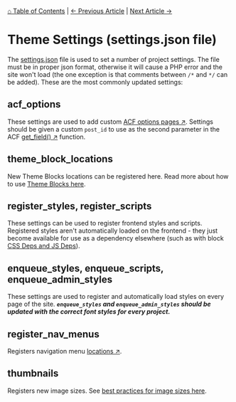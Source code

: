 [⌂ Table of Contents](/docs/README.md) | [← Previous Article](/docs/theme-overview/file-structure.md) | [Next Article →](/docs/theme-overview/theme-options.md)

# Theme Settings (settings.json file)
The [settings.json](/themes/propel/settings.json) file is used to set a number of project settings. The file must be in proper json format, otherwise it will cause a PHP error and the site won't load (the one exception is that comments between `/*` and `*/` can be added). These are the most commonly updated settings:

## acf_options
These settings are used to add custom [ACF options pages ↗](https://www.advancedcustomfields.com/resources/options-page/). Settings should be given a custom `post_id` to use as the second parameter in the ACF [get_field() ↗](https://www.advancedcustomfields.com/resources/get_field/) function.

## theme_block_locations
New Theme Blocks locations can be registered here. Read more about how to use [Theme Blocks here](/docs/blocks/theme-blocks.md).

## register_styles, register_scripts
These settings can be used to register frontend styles and scripts. Registered styles aren't automatically loaded on the frontend - they just become available for use as a dependency elsewhere (such as with block [CSS Deps and JS Deps](/docs/blocks/acf-blocks/block-settings.md)).

## enqueue_styles, enqueue_scripts, enqueue_admin_styles
These settings are used to register and automatically load styles on every page of the site. ***`enqueue_styles` and `enqueue_admin_styles` should be updated with the correct font styles for every project.***

## register_nav_menus
Registers navigation menu [locations ↗](https://developer.wordpress.org/reference/functions/register_nav_menus/).

## thumbnails
Registers new image sizes. See [best practices for image sizes here](/docs/best-practices/images.md).